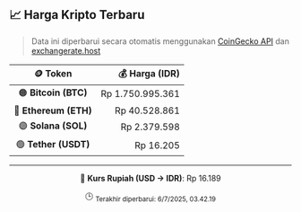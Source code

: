 

<!-- HARGA_KRIPTO -->
## 📈 Harga Kripto Terbaru

> Data ini diperbarui secara otomatis menggunakan [CoinGecko API](https://www.coingecko.com/) dan [exchangerate.host](https://exchangerate.host/)

<div align="center">

| 🪙 Token | 💰 Harga (IDR) |
|:------:|---------------:|
| 🟠 **Bitcoin (BTC)**   | Rp 1.750.995.361 |
| 🔵 **Ethereum (ETH)**  | Rp 40.528.861 |
| 🟣 **Solana (SOL)**    | Rp 2.379.598 |
| 🟢 **Tether (USDT)**   | Rp 16.205 |

---

💱 **Kurs Rupiah (USD → IDR)**: Rp 16.189

🕒 <sub>Terakhir diperbarui: 6/7/2025, 03.42.19</sub>

</div>
<!-- /HARGA_KRIPTO -->